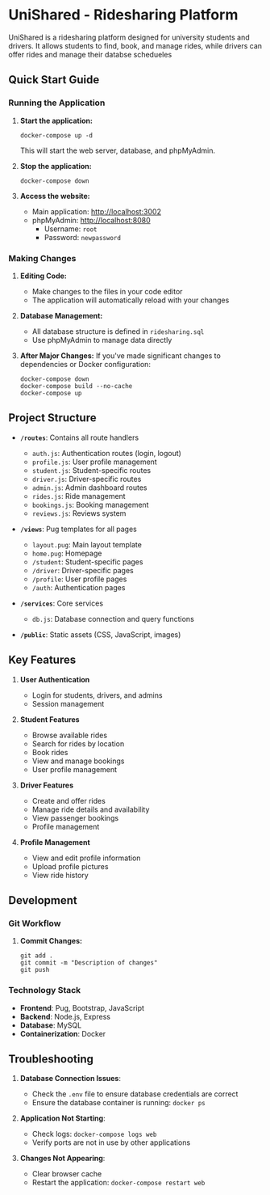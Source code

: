 # UniShared - Ridesharing Platform

UniShared is a ridesharing platform designed for university students and drivers. It allows students to find, book, and manage rides, while drivers can offer rides and manage their databse schedueles 

## Quick Start Guide

### Running the Application

1. **Start the application:**
   ```
   docker-compose up -d
   ```
   This will start the web server, database, and phpMyAdmin.

2. **Stop the application:**
   ```
   docker-compose down
   ```

3. **Access the website:**
   - Main application: [http://localhost:3002](http://localhost:3002)
   - phpMyAdmin: [http://localhost:8080](http://localhost:8080)
     - Username: `root`
     - Password: `newpassword`

### Making Changes

1. **Editing Code:**
   - Make changes to the files in your code editor
   - The application will automatically reload with your changes

2. **Database Management:**
   - All database structure is defined in `ridesharing.sql`
   - Use phpMyAdmin to manage data directly

3. **After Major Changes:**
   If you've made significant changes to dependencies or Docker configuration:
   ```
   docker-compose down
   docker-compose build --no-cache
   docker-compose up 
   ```

## Project Structure

- **`/routes`**: Contains all route handlers
  - `auth.js`: Authentication routes (login, logout)
  - `profile.js`: User profile management
  - `student.js`: Student-specific routes
  - `driver.js`: Driver-specific routes
  - `admin.js`: Admin dashboard routes
  - `rides.js`: Ride management
  - `bookings.js`: Booking management
  - `reviews.js`: Reviews system

- **`/views`**: Pug templates for all pages
  - `layout.pug`: Main layout template
  - `home.pug`: Homepage
  - `/student`: Student-specific pages
  - `/driver`: Driver-specific pages
  - `/profile`: User profile pages
  - `/auth`: Authentication pages

- **`/services`**: Core services
  - `db.js`: Database connection and query functions

- **`/public`**: Static assets (CSS, JavaScript, images)

## Key Features

1. **User Authentication**
   - Login for students, drivers, and admins
   - Session management

2. **Student Features**
   - Browse available rides
   - Search for rides by location
   - Book rides
   - View and manage bookings
   - User profile management

3. **Driver Features**
   - Create and offer rides
   - Manage ride details and availability
   - View passenger bookings
   - Profile management

4. **Profile Management**
   - View and edit profile information
   - Upload profile pictures
   - View ride history

## Development

### Git Workflow

1. **Commit Changes:**
   ```
   git add .
   git commit -m "Description of changes"
   git push
   ```

### Technology Stack

- **Frontend**: Pug, Bootstrap, JavaScript
- **Backend**: Node.js, Express
- **Database**: MySQL
- **Containerization**: Docker

## Troubleshooting

1. **Database Connection Issues**:
   - Check the `.env` file to ensure database credentials are correct
   - Ensure the database container is running: `docker ps`

2. **Application Not Starting**:
   - Check logs: `docker-compose logs web`
   - Verify ports are not in use by other applications

3. **Changes Not Appearing**:
   - Clear browser cache
   - Restart the application: `docker-compose restart web` 